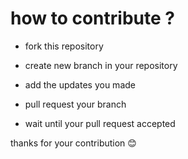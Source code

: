 # how to contribute ?

- fork this repository

- create new branch in your repository

- add the updates you made

- pull request your branch

- wait until your pull request accepted

thanks for your contribution 😊

